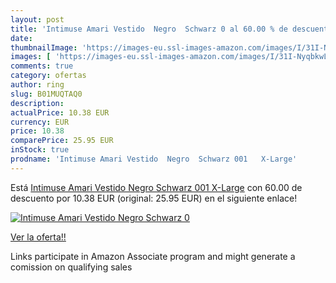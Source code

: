 ```yaml
---
layout: post
title: 'Intimuse Amari Vestido  Negro  Schwarz 0 al 60.00 % de descuento'
date: 
thumbnailImage: 'https://images-eu.ssl-images-amazon.com/images/I/31I-NyqbkwL._SL200_.jpg'
images: [ 'https://images-eu.ssl-images-amazon.com/images/I/31I-NyqbkwL._SL200_.jpg' ]
comments: true
category: ofertas
author: ring
slug: B01MUQTAQ0
description:
actualPrice: 10.38 EUR
currency: EUR
price: 10.38
comparePrice: 25.95 EUR
inStock: true
prodname: 'Intimuse Amari Vestido  Negro  Schwarz 001   X-Large'
---
```


Está [Intimuse Amari Vestido  Negro  Schwarz 001   X-Large](https://www.amazon.es/dp/B01MUQTAQ0/?tag=tolees-21) con 60.00 de descuento por 10.38 EUR (original: 25.95 EUR) en el siguiente enlace!

[![Intimuse Amari Vestido  Negro  Schwarz 0](https://images-eu.ssl-images-amazon.com/images/I/31I-NyqbkwL._SL200_.jpg)](https://www.amazon.es/dp/B01MUQTAQ0/?tag=tolees-21)

[Ver la oferta!!](https://www.amazon.es/dp/B01MUQTAQ0/?tag=tolees-21)

Links participate in Amazon Associate program and might generate a comission on qualifying sales


